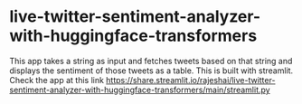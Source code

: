 # live-twitter-sentiment-analyzer-with-huggingface-transformers
This app takes a string as input and fetches tweets based on that string and displays the sentiment of those tweets as a table. This is built with streamlit.
Check the app at this link https://share.streamlit.io/rajeshai/live-twitter-sentiment-analyzer-with-huggingface-transformers/main/streamlit.py
